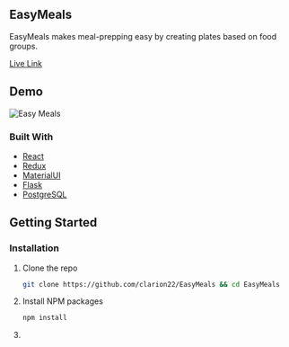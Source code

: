 ## EasyMeals

EasyMeals makes meal-prepping easy by creating plates based on food groups. 

[Live Link](https://eazymeals.herokuapp.com)

## Demo
![Easy Meals](https://user-images.githubusercontent.com/66930118/114934464-e6daf100-9e07-11eb-9722-796f8148db6c.gif)

### Built With

* [React](https://reactjs.org/)
* [Redux](https://react-redux.js.org/)
* [MaterialUI](https://material-ui.com/)
* [Flask](https://react-redux.js.org/)
* [PostgreSQL](https://www.postgresql.org/)

## Getting Started

### Installation
1. Clone the repo
   ```sh
   git clone https://github.com/clarion22/EasyMeals && cd EasyMeals
   ```
2. Install NPM packages
   ```sh
   npm install
   ```
3. 
